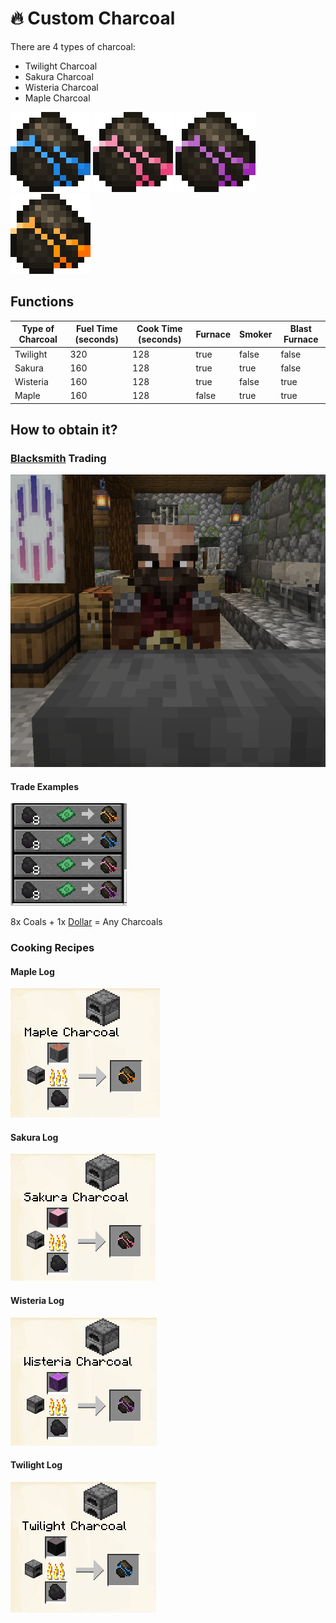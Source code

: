 # 🔥 Custom Charcoal

There are 4 types of charcoal:

* Twilight Charcoal
* Sakura Charcoal
* Wisteria Charcoal
* Maple Charcoal

![Twilight Charcoal](<../.gitbook/assets/pixil-frame-0 (7).png>) ![Sakura Charcoal](<../.gitbook/assets/pixil-frame-0 (10).png>) ![Wisteria Charcoal](<../.gitbook/assets/pixil-frame-0 (9).png>) ![Maple Charcoal](<../.gitbook/assets/pixil-frame-0 (8).png>)

## Functions

<table><thead><tr><th>Type of Charcoal</th><th>Fuel Time (seconds)</th><th>Cook Time (seconds)</th><th data-type="checkbox">Furnace</th><th data-type="checkbox">Smoker</th><th data-type="checkbox">Blast Furnace</th></tr></thead><tbody><tr><td>Twilight</td><td>320</td><td>128</td><td>true</td><td>false</td><td>false</td></tr><tr><td>Sakura</td><td>160</td><td>128</td><td>true</td><td>true</td><td>false</td></tr><tr><td>Wisteria</td><td>160</td><td>128</td><td>true</td><td>false</td><td>true</td></tr><tr><td>Maple</td><td>160</td><td>128</td><td>false</td><td>true</td><td>true</td></tr></tbody></table>

## How to obtain it?

### [Blacksmith](../cubimod-survival/npc/trading-npc/blacksmith.md) Trading

![Trading NPC at the blacksmith](<../.gitbook/assets/image (94).png>)

#### Trade Examples

![](<../.gitbook/assets/image (53).png>)

8x Coals + 1x [Dollar](../cubimod-survival/currencies/dollar.md) = Any Charcoals

### Cooking Recipes

#### Maple Log

![](<../.gitbook/assets/image (19).png>)

#### Sakura Log

![](<../.gitbook/assets/image (124).png>)

#### Wisteria Log

![](<../.gitbook/assets/image (137).png>)

#### Twilight Log

![](<../.gitbook/assets/image (22).png>)
